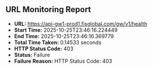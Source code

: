 ## URL Monitoring Report

- **URL:** https://api-gw1-prod1.fisglobal.com/gw/v1/health
- **Start Time:** 2025-10-25T23:46:16.224449
- **End Time:** 2025-10-25T23:46:16.369779
- **Total Time Taken:** 0.14533 seconds
- **HTTP Status Code:** 403
- **Status:** Failure
- **Failure Reason:** HTTP Status Code: 403
